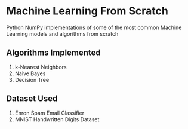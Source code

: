 # Machine Learning From Scratch

Python NumPy implementations of some of the most common Machine Learning models and algorithms from scratch

## Algorithms Implemented

1. k-Nearest Neighbors
2. Naive Bayes
3. Decision Tree

## Dataset Used

1. Enron Spam Email Classifier
2. MNIST Handwritten Digits Dataset
